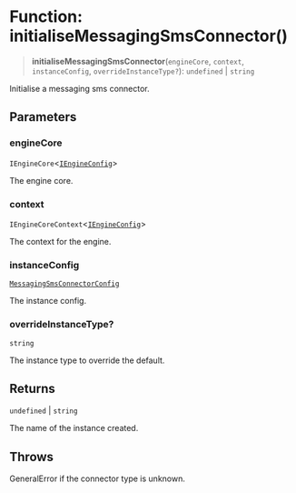 # Function: initialiseMessagingSmsConnector()

> **initialiseMessagingSmsConnector**(`engineCore`, `context`, `instanceConfig`, `overrideInstanceType?`): `undefined` \| `string`

Initialise a messaging sms connector.

## Parameters

### engineCore

`IEngineCore`\<[`IEngineConfig`](../interfaces/IEngineConfig.md)\>

The engine core.

### context

`IEngineCoreContext`\<[`IEngineConfig`](../interfaces/IEngineConfig.md)\>

The context for the engine.

### instanceConfig

[`MessagingSmsConnectorConfig`](../type-aliases/MessagingSmsConnectorConfig.md)

The instance config.

### overrideInstanceType?

`string`

The instance type to override the default.

## Returns

`undefined` \| `string`

The name of the instance created.

## Throws

GeneralError if the connector type is unknown.
